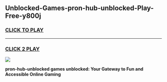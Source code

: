 
## Unblocked-Games-pron-hub-unblocked-Play-Free-y800j
<h3>
<a href="https://premium76.site?title=pron-hub-unblocked&ref=18A1">CLICK TO PLAY</a></h3>
<hr>

<h3>
<a href="https://premium76.site?title=pron-hub-unblocked&ref=18A1">CLICK 2 PLAY</a>
  
</h3>

<a href="https://premium76.site?title=pron-hub-unblocked&ref=18A1"><img src="https://clearcache.store/games.png"></a>


**pron-hub-unblocked games unblocked: Your Gateway to Fun and Accessible Online Gaming**
